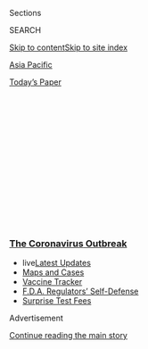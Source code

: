 <div id="app">

<div>

<div>

<div>

<div class="NYTAppHideMasthead css-1q2w90k e1suatyy0">

<div class="section css-ui9rw0 e1suatyy2">

<div class="css-eph4ug er09x8g0">

<div class="css-6n7j50">

</div>

<span class="css-1dv1kvn">Sections</span>

<div class="css-10488qs">

<span class="css-1dv1kvn">SEARCH</span>

</div>

[Skip to content](#site-content)[Skip to site index](#site-index)

</div>

<div id="masthead-section-label" class="css-1wr3we4 eaxe0e00">

[Asia
Pacific](https://www.nytimes3xbfgragh.onion/section/world/asia)

</div>

<div class="css-10698na e1huz5gh0">

</div>

</div>

<div id="masthead-bar-one" class="section hasLinks css-15hmgas e1csuq9d3">

<div class="css-uqyvli e1csuq9d0">

</div>

<div class="css-1uqjmks e1csuq9d1">

</div>

<div class="css-9e9ivx">

[](https://myaccount.nytimes3xbfgragh.onion/auth/login?response_type=cookie&client_id=vi)

</div>

<div class="css-1bvtpon e1csuq9d2">

[Today’s
Paper](https://www.nytimes3xbfgragh.onion/section/todayspaper)

</div>

</div>

</div>

</div>

<div data-aria-hidden="false">

<div id="site-content" data-role="main">

<div>

<div class="css-1aor85t" style="opacity:0.000000001;z-index:-1;visibility:hidden">

<div class="css-1hqnpie">

<div class="css-epjblv">

<span class="css-17xtcya">[Asia
Pacific](/section/world/asia)</span><span class="css-x15j1o">|</span><span class="css-fwqvlz">In
North Korea, Coronavirus Hurts More Than Any Sanctions
Could</span>

</div>

<div class="css-k008qs">

<div class="css-1iwv8en">

<span class="css-18z7m18"></span>

<div>

</div>

</div>

<span class="css-1n6z4y">https://nyti.ms/38p2hgW</span>

<div class="css-1705lsu">

<div class="css-4xjgmj">

<div class="css-4skfbu" data-role="toolbar" data-aria-label="Social Media Share buttons, Save button, and Comments Panel with current comment count" data-testid="share-tools">

  - 
  - 
  - 
  - 
    
    <div class="css-6n7j50">
    
    </div>

  - 

</div>

</div>

</div>

</div>

</div>

</div>

<div class="css-13pd83m">

<div class="css-l9svim">

### [<span class="css-pa1jbp"><span class="css-1rxm0ex">The Coronavirus</span><span class="css-1rxm0ex"> Outbreak</span></span>](https://www.nytimes3xbfgragh.onion/news-event/coronavirus?name=styln-coronavirus-national&region=TOP_BANNER&block=storyline_menu_recirc&action=click&pgtype=Article&impression_id=21923ae0-f4b9-11ea-a90a-b333a65d9ace&variant=undefined)

  - <span class="css-1qkutce"><span class="css-12clwdu">live</span>[Latest
    Updates](https://www.nytimes3xbfgragh.onion/2020/09/11/world/covid-19-coronavirus.html?name=styln-coronavirus-national&region=TOP_BANNER&block=storyline_menu_recirc&action=click&pgtype=Article&impression_id=219261f0-f4b9-11ea-a90a-b333a65d9ace&variant=undefined)</span>
  - <span class="css-1qkutce">[Maps and
    Cases](https://www.nytimes3xbfgragh.onion/interactive/2020/us/coronavirus-us-cases.html?name=styln-coronavirus-national&region=TOP_BANNER&block=storyline_menu_recirc&action=click&pgtype=Article&impression_id=219261f1-f4b9-11ea-a90a-b333a65d9ace&variant=undefined)</span>
  - <span class="css-1qkutce">[Vaccine
    Tracker](https://www.nytimes3xbfgragh.onion/interactive/2020/science/coronavirus-vaccine-tracker.html?name=styln-coronavirus-national&region=TOP_BANNER&block=storyline_menu_recirc&action=click&pgtype=Article&impression_id=219261f2-f4b9-11ea-a90a-b333a65d9ace&variant=undefined)</span>
  - <span class="css-1qkutce">[F.D.A. Regulators’
    Self-Defense](https://www.nytimes3xbfgragh.onion/2020/09/10/us/politics/fda-coronavirus-vaccine.html?name=styln-coronavirus-national&region=TOP_BANNER&block=storyline_menu_recirc&action=click&pgtype=Article&impression_id=219261f3-f4b9-11ea-a90a-b333a65d9ace&variant=undefined)</span>
  - <span class="css-1qkutce">[Surprise Test
    Fees](https://www.nytimes3xbfgragh.onion/2020/09/09/upshot/coronavirus-surprise-test-fees.html?name=styln-coronavirus-national&region=TOP_BANNER&block=storyline_menu_recirc&action=click&pgtype=Article&impression_id=219261f4-f4b9-11ea-a90a-b333a65d9ace&variant=undefined)</span>

</div>

</div>

<div id="top-wrapper" class="css-1sy8kpn">

<div id="top-slug" class="css-l9onyx">

Advertisement

</div>

[Continue reading the main
story](#after-top)

<div class="ad top-wrapper" style="text-align:center;height:100%;display:block;min-height:250px">

<div id="top" class="place-ad" data-position="top" data-size-key="top">

</div>

</div>

<div id="after-top">

</div>

</div>

<div>

<div id="sponsor-wrapper" class="css-1hyfx7x">

<div id="sponsor-slug" class="css-19vbshk">

Supported by

</div>

[Continue reading the main
story](#after-sponsor)

<div id="sponsor" class="ad sponsor-wrapper" style="text-align:center;height:100%;display:block">

</div>

<div id="after-sponsor">

</div>

</div>

<div class="css-186x18t">

</div>

<div class="css-1vkm6nb ehdk2mb0">

# In North Korea, Coronavirus Hurts More Than Any Sanctions Could

</div>

Closing the border with China crippled the regime’s few remaining
methods, legal and otherwise, for bringing in much-needed foreign
currency.

<div class="css-79elbk" data-testid="photoviewer-wrapper">

<div class="css-z3e15g" data-testid="photoviewer-wrapper-hidden">

</div>

<div class="css-1a48zt4 ehw59r15" data-testid="photoviewer-children">

![<span class="css-16f3y1r e13ogyst0" data-aria-hidden="true">Masked
commuters at Pyongyang Station in Pyongyang, North Korea, in
April.</span><span class="css-cnj6d5 e1z0qqy90" itemprop="copyrightHolder"><span class="css-1ly73wi e1tej78p0">Credit...</span><span><span>Kyodo,
via
Reuters</span></span></span>](https://static01.graylady3jvrrxbe.onion/images/2020/07/05/world/00nkorea-economy/merlin_171966219_b05ddba9-62db-406e-8a43-4ee1294bf418-articleLarge.jpg?quality=75&auto=webp&disable=upscale)

</div>

</div>

<div class="css-18e8msd">

<div class="css-vp77d3 epjyd6m0">

<div class="css-hus3qt ey68jwv0" data-aria-hidden="true">

[![Choe
Sang-Hun](https://static01.graylady3jvrrxbe.onion/images/2018/07/18/multimedia/author-choe-sang-hun/author-choe-sang-hun-thumbLarge.png
"Choe Sang-Hun")](https://www.nytimes3xbfgragh.onion/by/choe-sang-hun)

</div>

<div class="css-1baulvz">

By [<span class="css-1baulvz last-byline" itemprop="name">Choe
Sang-Hun</span>](https://www.nytimes3xbfgragh.onion/by/choe-sang-hun)

</div>

</div>

  - 
    
    <div class="css-ld3wwf e16638kd2">
    
    Published July 4, 2020Updated Aug. 14,
    2020
    
    </div>

  - 
    
    <div class="css-4xjgmj">
    
    <div class="css-pvvomx" data-role="toolbar" data-aria-label="Social Media Share buttons, Save button, and Comments Panel with current comment count" data-testid="share-tools">
    
      - 
      - 
      - 
      - 
        
        <div class="css-6n7j50">
        
        </div>
    
      - 
    
    </div>
    
    </div>

</div>

<div class="css-mdjrty">

[阅读简体中文版](https://cn.nytimes3xbfgragh.onion/asia-pacific/20200706/north-korea-sanctions-coronavirus/ "Read in Simplified Chinese")[閱讀繁體中文版](https://cn.nytimes3xbfgragh.onion/asia-pacific/20200706/north-korea-sanctions-coronavirus/zh-hant/ "Read in Traditional Chinese")

</div>

</div>

<div class="section meteredContent css-1r7ky0e" name="articleBody" itemprop="articleBody">

<div class="css-1fanzo5 StoryBodyCompanionColumn">

<div class="css-53u6y8">

SEOUL, South Korea — On New Year’s Day, [North
Korea](https://www.nytimes3xbfgragh.onion/2020/08/14/world/asia/north-korea-floods-coronavirus.html)’s
leader, Kim Jong-un, called for a “frontal breakthrough to foil the
enemies’ sanctions.” The strategy meant finding new sources of income,
legal or illegal, and mainly from China.

Sending North Korean workers to China. Bringing more tourists from
there. Smuggling banned cargo, like coal or oil, [across the border at
night](http://vod.kbs.co.kr/index.html?source=episode&sname=vod&stype=vod&program_code=T2011-1097&program_id=PS-2019197532-01-000&section_code=05&broadcast_complete_yn=N&local_station_code=00&section_sub_code=06)
or between ships[on high
seas.](https://www.nytimes3xbfgragh.onion/2018/01/18/world/asia/north-korea-oil-smuggling.html)

But there was one thing Mr. Kim did not foresee: the coronavirus.

Barely three weeks after Mr. Kim unveiled his New Year’s resolution,
[North Korea shut down ​its
border](https://www.nytimes3xbfgragh.onion/2020/03/31/world/asia/north-korea-coronavirus.html)
with China to protect itself against the emerging outbreak in the city
of Wuhan. It was no ordinary border​ closure.

China accounted for 95 percent of the North’s trade. Consumer goods, raw
materials, fuel and machine parts smuggled into the North across their
870-mile border kept North Korean markets and factories sputtering
along, despite United Nations sanctions designed to curb the Kim
regime’s nuclear ambitions.

</div>

</div>

<div class="css-1fanzo5 StoryBodyCompanionColumn">

<div class="css-53u6y8">

With the border sealed, the North’s official exports to China, already
hobbled by the sanctions, have crashed even further. In March, they were
worth just $610,000, according to Chinese customs data — down 96 percent
from a year earlier. The North’s [newly opened ski and spa
resorts](https://www.nytimes3xbfgragh.onion/2019/12/03/world/asia/north-korea-resorts-sanctions.html)are
empty of Chinese tourists, and its smuggling ships [sit idle in their
ports.](https://www.nytimes3xbfgragh.onion/2020/03/26/video/coronavirus-north-korea.html)

</div>

</div>

<div class="css-79elbk" data-testid="photoviewer-wrapper">

<div class="css-z3e15g" data-testid="photoviewer-wrapper-hidden">

</div>

<div class="css-1a48zt4 ehw59r15" data-testid="photoviewer-children">

![<span class="css-16f3y1r e13ogyst0" data-aria-hidden="true">Disinfecting
a freight train in Sinuiju, North Korea, on the Chinese border, in a
photo released in March by North Korean state
media.</span><span class="css-cnj6d5 e1z0qqy90" itemprop="copyrightHolder"><span class="css-1ly73wi e1tej78p0">Credit...</span><span>KCNA,
via Agence France-Presse — Getty
Images</span></span>](https://static01.graylady3jvrrxbe.onion/images/2020/07/05/world/00nkorea-economy5/merlin_169995969_afc1e8e7-272a-466e-98f4-d19069b3b746-articleLarge.jpg?quality=75&auto=webp&disable=upscale)

</div>

</div>

<div class="css-1fanzo5 StoryBodyCompanionColumn">

<div class="css-53u6y8">

The virus has isolated the North Korean economy as no sanctions could.
It has devastated the regime’s ability to bring in money through legal
and illegal trade, leaving it scrambling to protect the country’s
diminishing foreign currency reserves.

“To North Korea, Covid-19 is a black swan, none of its policymakers saw
it coming,” said Go Myong-hyun, an analyst at the Asan Institute for
Policy Studies in Seoul.

​North Korea [claims it has had no coronavirus
cases](https://www.nytimes3xbfgragh.onion/2020/03/31/world/asia/north-korea-coronavirus.html).
But it was one of the first countries to shut its border, aware that its
woefully underequipped public health system made it particularly
vulnerable to mass infection.

</div>

</div>

<div class="css-1fanzo5 StoryBodyCompanionColumn">

<div class="css-53u6y8">

The pandemic could hardly have come at a worse time for Mr. Kim, whose
attempts to win sanctions relief in talks with President Trump have been
fruitless. North Korea’s recent acts of hostility toward South Korea,
including [the destruction of the inter-Korean liaison office in the
North,](https://www.nytimes3xbfgragh.onion/2020/06/16/world/asia/north-korea-explosion-liaison-office.html)have
been seen in part as acts of economic
desperation.

<div id="NYT_MAIN_CONTENT_1_REGION" class="css-9tf9ac">

<div>

<div id="styln-covid-updates-world" class="section interactive-content interactive-size-medium css-1ftcdic">

<div class="css-17ih8de interactive-body">

<div id="styln-briefing-block" data-asset-id="QXJ0aWNsZTpueXQ6Ly9hcnRpY2xlLzJiYjYwYTJiLTY3NjItNTg3NC1iMGVhLWY4NzRhMjE3NTQyZA==">

<div class="briefing-block-header-section">

# [Latest Updates: The Coronavirus Outbreak](https://www.nytimes3xbfgragh.onion/2020/09/11/world/covid-19-coronavirus.html?action=click&pgtype=Article&state=default&region=MAIN_CONTENT_1&context=storylines_live_updates)

<div class="briefing-block-ts">

Updated 2020-09-12T04:56:54.924Z

</div>

</div>

  - [Fauci cautions the virus could disrupt life in the U.S. until
    ‘maybe even towards the end
    of 2021.’](https://www.nytimes3xbfgragh.onion/2020/09/11/world/covid-19-coronavirus.html?action=click&pgtype=Article&state=default&region=MAIN_CONTENT_1&context=storylines_live_updates#link-dfb8a16)
  - [From Asia to Africa, China promotes its vaccine candidates to win
    friends.](https://www.nytimes3xbfgragh.onion/2020/09/11/world/covid-19-coronavirus.html?action=click&pgtype=Article&state=default&region=MAIN_CONTENT_1&context=storylines_live_updates#link-7104d154)
  - [The other way the virus will kill:
    hunger.](https://www.nytimes3xbfgragh.onion/2020/09/11/world/covid-19-coronavirus.html?action=click&pgtype=Article&state=default&region=MAIN_CONTENT_1&context=storylines_live_updates#link-393ad215)

<div class="briefing-block-footer">

<div class="briefing-block-footer-meta">

[See more
updates](https://www.nytimes3xbfgragh.onion/2020/09/11/world/covid-19-coronavirus.html?action=click&pgtype=Article&state=default&region=MAIN_CONTENT_1&context=storylines_live_updates)

</div>

<div class="briefing-block-briefinglinks">

<span>More live coverage:</span>
[Markets](https://www.nytimes3xbfgragh.onion/live/2020/09/11/business/stock-market-today-coronavirus?action=click&pgtype=Article&state=default&region=MAIN_CONTENT_1&context=storylines_live_updates)

</div>

</div>

</div>

</div>

</div>

</div>

</div>

“If you peel North Korea’s problem like an onion, at the core is its
economy, and its economic trouble comes down to whether it can lift
sanctions,” said Kim Yong-hyun, a professor of North Korean studies at
Dongguk University in
Seoul.

</div>

</div>

<div class="css-79elbk" data-testid="photoviewer-wrapper">

<div class="css-z3e15g" data-testid="photoviewer-wrapper-hidden">

</div>

<div class="css-1a48zt4 ehw59r15" data-testid="photoviewer-children">

<div class="css-1xdhyk6 erfvjey0">

<span class="css-1ly73wi e1tej78p0">Image</span>

<div class="css-zjzyr8">

<div data-testid="lazyimage-container" style="height:257.1333333333334px">

</div>

</div>

</div>

<span class="css-16f3y1r e13ogyst0" data-aria-hidden="true">Temperature
checks outside the Pyongyang University of Medicine in April. North
Korea claims to have had no Covid-19
cases.</span><span class="css-cnj6d5 e1z0qqy90" itemprop="copyrightHolder"><span class="css-1ly73wi e1tej78p0">Credit...</span><span>Kim
Won Jin/Agence France-Presse — Getty Images</span></span>

</div>

</div>

<div class="css-1fanzo5 StoryBodyCompanionColumn">

<div class="css-53u6y8">

The North Korean economy has languished for decades, hobbled by
communist mismanagement, a famine in the late 1990s and the gradually
tougher sanctions imposed by the United Nations since 2006, when the
North carried out its first nuclear test.

Mr. Kim has tried to boost the economy with domestic reforms, aimed at
creating a “socialist system of responsible business operation.”
Factories and collective farms were given more incentives to increase
productivity, including the right to keep surpluses.

Mr. Kim also ramped up exports of coal, iron ore, textiles and seafood
to China, achieving economic growth of 3.9 percent in 2016, the highest
since the late 1990s, according to South Korea’s central bank.

But the North also rapidly expanded ​its weapons ​programs,
testing[three intercontinental ballistic
missiles](https://www.nytimes3xbfgragh.onion/2017/11/30/world/asia/north-korea-missile-test.html)
in 2017, as well as what it said was [a hydrogen
bomb](https://www.nytimes3xbfgragh.onion/2017/09/03/world/asia/north-korea-tremor-possible-6th-nuclear-test.html).
In response, the United Nations Security Council tightened the noose
around the North’s economy by banning all of its major exports.​

</div>

</div>

<div class="css-1fanzo5 StoryBodyCompanionColumn">

<div class="css-53u6y8">

The economy shrank by 3.5 percent in 2017. It contracted by 4.1 percent
the following year, with its exports to China plummeting 86 percent.

<div id="NYT_MAIN_CONTENT_2_REGION" class="css-9tf9ac">

<div>

</div>

</div>

By February 2019, when Mr. Kim and Mr. Trump held their second summit
meeting, in Vietnam, the North Korean leader was desperate ​for relief​.
The Security Council had required China, Russia and other countries to
expel all [North Korean
workers](https://www.nytimes3xbfgragh.onion/2015/02/20/world/asia/north-koreans-toil-in-slavelike-conditions-abroad-rights-groups-say.html)
by ​December, which threatened to deprive the North of another key
source of income, estimated at $500 million to $1 billion a year.

But Mr. Kim’s hopes of easing the sanctions ended when the Vietnam talks
collapsed.

</div>

</div>

<div class="css-79elbk" data-testid="photoviewer-wrapper">

<div class="css-z3e15g" data-testid="photoviewer-wrapper-hidden">

</div>

<div class="css-1a48zt4 ehw59r15" data-testid="photoviewer-children">

<div class="css-1xdhyk6 erfvjey0">

<span class="css-1ly73wi e1tej78p0">Image</span>

<div class="css-zjzyr8">

<div data-testid="lazyimage-container" style="height:257.77777777777777px">

</div>

</div>

</div>

<span class="css-16f3y1r e13ogyst0" data-aria-hidden="true">Kim Jong-un,
the North’s leader, with President Trump at the Demilitarized Zone
between the two Koreas in June
2019. </span><span class="css-cnj6d5 e1z0qqy90" itemprop="copyrightHolder"><span class="css-1ly73wi e1tej78p0">Credit...</span><span>Erin
Schaff/The New York Times</span></span>

</div>

</div>

<div class="css-1fanzo5 StoryBodyCompanionColumn">

<div class="css-53u6y8">

In his ​grim New Year’s message​, Mr. Kim seemed determined to slog
through the sanctions, asking North Koreans to prepare to “tighten our
belts” again. He also vowed to boost his nuclear weapons program
further, hoping that a more advanced nuclear arsenal would give him more
leverage with Mr. Trump or his successor. He [threatened to end his
moratorium on nuclear and long-range missile
tests,](https://www.nytimes3xbfgragh.onion/2019/12/31/world/asia/north-korea-kim-speech.html)
warning that ​the world would soon witness ​his “new strategic weapon​.”

State-run television echoed that sentiment later in January, in a
broadcast about Mr. Kim’s [brief meeting with Mr. Trump last
summer](https://www.nytimes3xbfgragh.onion/2019/06/30/world/asia/trump-north-korea-dmz.html)
on the inter-Korean border. “We don’t intend to sell our pride and
national power for some spectacular economic transformation,” Mr. Kim
was quoted as telling Mr. Trump, after the American leader promised the
North a better economic future if it gave up its nuclear weapons first.

At the time, Mr. Kim had reason to be so defiant.

After hitting bottom in 2018, his country’s trade with China grew 15
percent last year, according to data compiled by the Korea International
Trade Association. It exported practically anything not banned by United
Nations sanctions: cheap watches assembled with Chinese components;
artificial eyelashes; wigs, mannequins, soccer balls and tungsten.

China also sent more tourists to the North after Mr. Kim’s third summit
meeting with its leader, Xi Jinping, in June 2018. Tourism was one North
Korean industry that had not been affected by the sanctions, and Mr. Kim
has been [busy building massive new resort
towns](https://www.38north.org/tag/wonsan-kalma-tourist-zone/).

</div>

</div>

<div class="css-1fanzo5 StoryBodyCompanionColumn">

<div class="css-53u6y8">

The North also continued to circumvent the sanctions. Last year, it
[exported $370 million worth of
coal](https://www.reuters.com/article/us-northkorea-sanctions-un-exclusive/exclusive-north-korea-enhanced-nuclear-missile-programs-in-2019-in-breach-of-sanctions-u-n-report-idUSKBN20426J)
in illicit ship-to-ship transfers to Chinese barges, according to the
United Nations. And despite the ban on work permits for North Koreans,
China allowed many to be employed on short-term tourist or student
visas, according to analysts and news reports​ in South
Korea​.

</div>

</div>

<div class="css-79elbk" data-testid="photoviewer-wrapper">

<div class="css-z3e15g" data-testid="photoviewer-wrapper-hidden">

</div>

<div class="css-1a48zt4 ehw59r15" data-testid="photoviewer-children">

<div class="css-1xdhyk6 erfvjey0">

<span class="css-1ly73wi e1tej78p0">Image</span>

<div class="css-zjzyr8">

<div data-testid="lazyimage-container" style="height:299.02222222222224px">

</div>

</div>

</div>

<span class="css-16f3y1r e13ogyst0" data-aria-hidden="true">A United
Nations report documented what it said was an illicit transfer of North
Korean coal near the Chinese port of Lianyungang last
August.</span><span class="css-cnj6d5 e1z0qqy90" itemprop="copyrightHolder"><span class="css-1ly73wi e1tej78p0">Credit...</span><span>United
Nations, via Reuters</span></span>

</div>

</div>

<div class="css-1fanzo5 StoryBodyCompanionColumn">

<div class="css-53u6y8">

But the trade imbalance with China created its own concerns.

Even as the sanctions hit the North’s exports hard, the country
continued to buy cooking oil, flour, sugar and other consumer goods, as
well as construction materials, from China. The imports were needed to
keep its industries going, as well as [the unofficial
markets](https://www.nytimes3xbfgragh.onion/2017/04/30/world/asia/north-korea-economy-marketplace.html)
that have helped many people to survive, as the North’s food rationing
system fails to meet the population’s needs.

Since 2017, North Korea has reported a trade deficit of more than $2
billion every year. In comparison, the North’s total exports last year
were $260 million.​

“The clock is ticking and the bomb could explode any time,” Kim
Byung-yeon, a​ Seoul National University​ economist​,
[wrote](https://koreajoongangdaily.joins.com/2019/12/18/columns/Kim-in-a-cage/3071650.html?detailWord=)
in December, predicting that the North’s foreign currency reserves would
shrink by $1 billion a year, leading inexorably to a crisis.

North Korea has tried to replenish its coffers with revenues from
illegal smuggling and
[cybertheft,](https://www.reuters.com/article/us-northkorea-cyber-un/north-korea-took-2-billion-in-cyberattacks-to-fund-weapons-program-u-n-report-idUSKCN1UV1ZX)
as well as “loyalty donations” from ​what are known as donju —
tradespeople with political connections, who have hoarded foreign
currency obtained through smuggling​ and other enterprises.

Mr. Kim’s government also runs shops in Pyongyang, the capital, where
the moneyed class spends foreign currency on imported goods. And it has
profited by selling Chinese smartphones to an estimated six million
cellphone subscribers in the country.

</div>

</div>

<div class="css-1fanzo5 StoryBodyCompanionColumn">

<div class="css-53u6y8">

“The debate has been about how quickly or slowly the North’s foreign
currency would diminish,” Mr. Go said. “But there is no doubt now that
Covid-19 has accelerated the
speed.”

</div>

</div>

<div class="css-79elbk" data-testid="photoviewer-wrapper">

<div class="css-z3e15g" data-testid="photoviewer-wrapper-hidden">

</div>

<div class="css-1a48zt4 ehw59r15" data-testid="photoviewer-children">

<div class="css-1xdhyk6 erfvjey0">

<span class="css-1ly73wi e1tej78p0">Image</span>

<div class="css-zjzyr8">

<div data-testid="lazyimage-container" style="height:257.77777777777777px">

</div>

</div>

</div>

<span class="css-16f3y1r e13ogyst0" data-aria-hidden="true">Disinfecting
surfaces at a Pyongyang department store in
February.</span><span class="css-cnj6d5 e1z0qqy90" itemprop="copyrightHolder"><span class="css-1ly73wi e1tej78p0">Credit...</span><span>Kyodo
News, via Associated Press</span></span>

</div>

</div>

<div class="css-1fanzo5 StoryBodyCompanionColumn">

<div class="css-53u6y8">

​Recently, signs have emerged of growing stress on the North’s economy,
especially its foreign currency reserves.

The government recently [issued public
bonds](https://www.dailynk.com/english/north-korea-begun-issuing-public-bonds/)
for the first time in 17 years, reported Daily NK, a Seoul-based website
that uses informants inside ​the ​North. Mr. Kim tested the elites’
loyalty by asking them to buy bonds with foreign currency, it said.

The authorities have also cracked down harder on the use of foreign
currency in markets in an effort to shore up the won, the local
currency, said Jiro Ishimaru, a chief editor at [Asia Press
International](http://www.asiapress.org/rimjin-gang/)in Japan, who has
monitored the North Korean economy for years with the help of
correspondents there.

To save on foreign currency, ​Mr. Kim has encouraged his people to
produce more goods at home, like snacks, cosmetics and beverages. But
Covid-19 has hit those sectors as well, because they depended on Chinese
raw materials to produce the goods.

“Kim Jong-un thought he could survive with tourism revenues, smuggling
and Chinese help,​ but his plans have crumbled because of the
coronavirus,” said Mr. Ishimaru​. “If the virus has taught him anything,
it is how dependent his economy is on China.”

</div>

</div>

<div>

</div>

</div>

<div>

</div>

<div>

</div>

<div>

</div>

<div>

<div id="bottom-wrapper" class="css-1ede5it">

<div id="bottom-slug" class="css-l9onyx">

Advertisement

</div>

[Continue reading the main
story](#after-bottom)

<div id="bottom" class="ad bottom-wrapper" style="text-align:center;height:100%;display:block;min-height:90px">

</div>

<div id="after-bottom">

</div>

</div>

</div>

</div>

</div>

## Site Index

<div>

</div>

## Site Information Navigation

  - [© <span>2020</span> <span>The New York Times
    Company</span>](https://help.nytimes3xbfgragh.onion/hc/en-us/articles/115014792127-Copyright-notice)

<!-- end list -->

  - [NYTCo](https://www.nytco.com/)
  - [Contact
    Us](https://help.nytimes3xbfgragh.onion/hc/en-us/articles/115015385887-Contact-Us)
  - [Work with us](https://www.nytco.com/careers/)
  - [Advertise](https://nytmediakit.com/)
  - [T Brand Studio](http://www.tbrandstudio.com/)
  - [Your Ad
    Choices](https://www.nytimes3xbfgragh.onion/privacy/cookie-policy#how-do-i-manage-trackers)
  - [Privacy](https://www.nytimes3xbfgragh.onion/privacy)
  - [Terms of
    Service](https://help.nytimes3xbfgragh.onion/hc/en-us/articles/115014893428-Terms-of-service)
  - [Terms of
    Sale](https://help.nytimes3xbfgragh.onion/hc/en-us/articles/115014893968-Terms-of-sale)
  - [Site
    Map](https://spiderbites.nytimes3xbfgragh.onion)
  - [Help](https://help.nytimes3xbfgragh.onion/hc/en-us)
  - [Subscriptions](https://www.nytimes3xbfgragh.onion/subscription?campaignId=37WXW)

</div>

</div>

</div>

</div>
